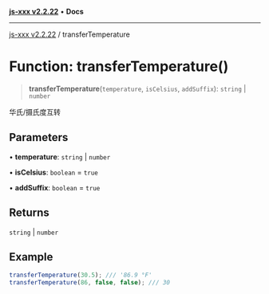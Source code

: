 [**js-xxx v2.2.22**](../README.md) • **Docs**

***

[js-xxx v2.2.22](../README.md) / transferTemperature

# Function: transferTemperature()

> **transferTemperature**(`temperature`, `isCelsius`, `addSuffix`): `string` \| `number`

华氏/摄氏度互转

## Parameters

• **temperature**: `string` \| `number`

• **isCelsius**: `boolean` = `true`

• **addSuffix**: `boolean` = `true`

## Returns

`string` \| `number`

## Example

```ts
transferTemperature(30.5); /// '86.9 °F'
transferTemperature(86, false, false); /// 30
```
